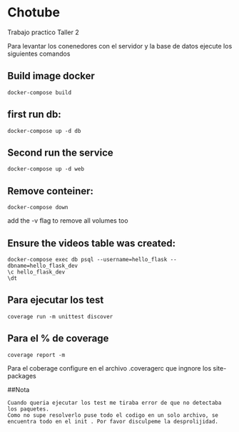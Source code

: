 # Chotube
Trabajo practico Taller 2

Para levantar los conenedores con el servidor y la base de datos ejecute los siguientes comandos

## Build image docker
```
docker-compose build
```

## first run db:
```
docker-compose up -d db
```

## Second run the service
```
docker-compose up -d web
```

## Remove conteiner:
```
docker-compose down
```
add the -v flag to remove all volumes too

## Ensure the videos table was created:
```
docker-compose exec db psql --username=hello_flask --dbname=hello_flask_dev
\c hello_flask_dev
\dt
```

## Para ejecutar los test
```
coverage run -m unittest discover
```


## Para el % de coverage
```
coverage report -m
```
Para el coberage configure en el archivo .coveragerc que ingnore los site-packages

##Nota
```
Cuando queria ejecutar los test me tiraba error de que no detectaba los paquetes.
Como no supe resolverlo puse todo el codigo en un solo archivo, se encuentra todo en el init . Por favor disculpeme la desprolijidad.
```
